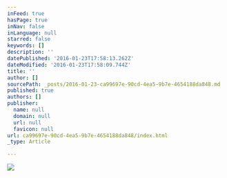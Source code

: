 ```yaml
---
inFeed: true
hasPage: true
inNav: false
inLanguage: null
starred: false
keywords: []
description: ''
datePublished: '2016-01-23T17:58:13.262Z'
dateModified: '2016-01-23T17:58:09.744Z'
title: ''
author: []
sourcePath: _posts/2016-01-23-ca99697e-90cd-4ea5-9b7e-4654188da848.md
published: true
authors: []
publisher:
  name: null
  domain: null
  url: null
  favicon: null
url: ca99697e-90cd-4ea5-9b7e-4654188da848/index.html
_type: Article

---
```

![](https://s3-us-west-2.amazonaws.com/the-grid-img/p/702680983f28d8586a6a2e121d653430aa5951fb.jpg)